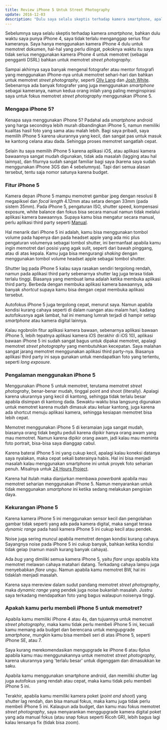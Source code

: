 ```yaml
---
title: Review iPhone 5 Untuk Street Photography
update: 2016-12-03
description: "Dulu saya selalu skeptis terhadap kamera smartphone, apalagi untuk memotret street photography."
---
```


Sebelumnya saya selalu skeptis terhadap kamera *smartphone*, bahkan dulu waktu saya punya iPhone 4, saya tidak terlalu menganggap serius fitur kameranya. Saya hanya menggunakan kamera iPhone 4 dulu untuk memotret dokumen, hal-hal yang perlu diingat, pokoknya waktu itu saya tidak serius menggunakan kamera iPhone 4 untuk memotret (sebagai pengganti DSRL) bahkan untuk memotret *street photography*.

Sampai akhirnya saya banyak mengenal fotografer atau mentor fotografi yang menggunakan iPhone-nya untuk memotret sehari-hari dan bahkan untuk memotret *street photography*, seperti [Olly Lang](http://oggsie.com/oggsie) dan [Josh White](https://jtinseoul.wordpress.com). Sebenarnya ada banyak fotografer yang juga menggunakan *smartphone* sebagai kameranya, namun kedua orang inilah yang paling menginspirasi saya untuk fokus memotret *street photography* menggunakan iPhone 5.

### Mengapa iPhone 5?

Kenapa saya menggunakan iPhone 5? Padahal ada *smartphone* android yang harga secondnya lebih murah dibandingkan iPhone 5, namun memiliki kualitas hasil foto yang sama atau malah lebih. Bagi saya pribadi, saya memilih iPhone 5 karena ukurannya yang kecil, dan sangat pas untuk masuk ke kantong celana atau dada. Sehingga proses memotret sangatlah cepat. 

Selain itu saya memilih iPhone 5 karena aplikasi iOS, atau aplikasi kamera bawaannya sangat mudah digunakan, tidak ada masalah (lagging atau hal lainnya), dan fiturnya sudah sangat familiar bagi saya (karena saya sudah menggunakan iPhone 3GS dan 4 sebelumnya). Tapi dari semua alasan tersebut, tentu saja nomor satunya karena budget.

### Fitur iPhone 5

Kamera depan iPhone 5 mampu memotret gambar jpeg dengan resolusi 8 megapiksel dan *focal length* 4.12mm atau setara dengan 33mm (pada sistem 35mm). Pada iPhone 5, pengaturan ISO, shutter speed, kompensasi exposure, white balance dan fokus bisa secara manual namun tidak melalui aplikasi kamera bawaannya. Supaya kamu bisa mengatur secara manual, perlu aplikasi third party seperti [Manual](http://shootmanual.co/).

Hal menarik dari iPhone 5 ini adalah, kamu bisa menggunakan tombol volume pada hapenya dan pada headset apple yang ada mic plus pengaturan volumenya sebagai tombol shutter, ini bermanfaat apabila kamu ingin memotret dari posisi yang agak sulit, seperti dari bawah pinggang, atau di atas kepala. Kamu juga bisa mengurangi *shaking* dengan menggunakan tombol volume headset apple sebagai tombol shutter.

Shutter lag pada iPhone 5 kalau saya rasakan sendiri tergolong rendah, namun pada aplikasi third party sebenarnya shutter lag juga terasa tidak terlalu tinggi. Biasanya yang membuat lama adalah ketika membuka aplikasi third party. Berbeda dengan membuka aplikasi kamera bawaannya, ada banyak *shortcut* supaya kamu bisa dengan cepat membuka aplikasi tersebut.

Autofokus iPhone 5 juga tergolong cepat, menurut saya. Namun apabila kondisi kurang cahaya seperti di dalam ruangan atau malam hari, kadang autofokusnya agak lambat, hal ini memang lumrah terjadi di hampir setiap *smartphone* atau kamera digital lainnya.

Kalau ngobrolin fitur aplikasi kamera bawaan, sebenarnya aplikasi bawaan iPhone 5, lebih tepatnya aplikasi kamera iOS (terakhir di iOS 10), aplikasi bawaan iPhone 5 ini sudah sangat bagus untuk dipakai memotret, apalagi memotret *street photography* yang membutuhkan kecepatan. Saya malahan sangat jarang memotret menggunakan aplikasi third party-nya. Biasanya aplikasi third party ini saya gunakan untuk mendapatkan foto yang tertentu, seperti *long exposure*.

### Pengalaman menggunakan iPhone 5

Menggunakan iPhone 5 untuk memotret, terutama memotret *street photograhy*, benar-benar mudah, tinggal point and shoot (literally). Apalagi karena ukurannya yang kecil di kantong, sehingga tidak terlalu besar apabila disimpan di kantong dada. Sewaktu-waktu bisa langsung digunakan untuk memotret karena mudah dimasuk atau keluar kantong, juga karena ada shortcut menuju aplikasi kamera, sehingga kesiapan memotret bisa lebih cepat.

Memotret menggunakan iPhone 5 di keramaian juga sangat mudah, biasanya orang tidak begitu peduli karena dipikir hanya orang awam yang mau memotret. Namun karena dipikir orang awam, jadi kalau mau meminta foto portrait, bisa-bisa saya dianggap cabul.

Karena baterai iPhone 5 ini yang cukup kecil, apalagi kalau koneksi datanya saya nyalakan, maka cepat sekali baterainya habis. Hal ini bisa menjadi masalah kalau menggunakan smartphone ini untuk proyek foto seharian penuh. Misalnya untuk [24 Hours Project](/apa-itu-24-hours-project). 

Karena hal itulah maka dianjurkan membawa *powerbank* apabila mau memotret seharian menggunakan iPhone 5. Namun menyarankan untuk tidak menggunakan *smartphone* ini ketika sedang melakukan pengisian daya. 

### Kekurangan iPhone 5

Karena kamera iPhone 5 ini menggunakan sensor kecil dan pengolahan gambar tidak seperti yang ada pada kamera digital, maka sangat terasa *dynamic range* pada hasil kamera iPhone 5 ini cukup kecil atau pendek. 

Noise juga sering muncul apabila memotret dengan kondisi kurang cahaya. Sayangnya noise pada iPhone 5 ini cukup banyak, bahkan ketika kondisi tidak gelap (namun masih kurang banyak cahaya). 

Ada *bug* yang dimiliki semua kamera iPhone 5, yaitu *flare* ungu apabila kita memotret melawan cahaya matahari datang. Terkadang cahaya lampu juga menyebabkan *flare* ungu. Namun apabila kamu memotret BW, hal ini tidaklah menjadi masalah. 

Karena saya mereview dalam sudut pandang memotret *street photography*, maka *dynamic range* yang pendek juga noise bukanlah masalah. Justru saya terkadang mendapatkan foto yang bagus walaupun noisenya tinggi. 

### Apakah kamu perlu membeli iPhone 5 untuk memotret?

Apabila kamu memiliki iPhone 4 atau 4s, dan tujuannya untuk memotret *street photography*, maka kamu tidak perlu membeli iPhone 5 ini, kecuali kamu memang ada budget dan berencana untuk mengupgrade *smartphone*, mungkin kamu bisa membeli seri di atas iPhone 5, seperti iPhone SE, atau 7. 

Saya kurang merekomendasikan mengupgrade ke iPhone 6 atau 6plus apabila kamu mau menggunakannya untuk memotret *street photography*, karena ukurannya yang 'terlalu besar' untuk digenggam dan dimasukkan ke saku.

Apabila kamu menggunakan smartphone android, dan memiliki shutter lag juga autofokus yang rendah atau cepat, maka kamu tidak pelu membeli iPhone 5 ini. 

Terakhir, apabila kamu memiliki kamera poket (*point and shoot*) yang shutter lag rendah, dan bisa manual fokus, maka kamu juga tidak perlu membeli iPhone 5 ini. Kalaupun ada budget, dan kamu mau fokus memotret *street photography*, saya menyarankan menggupgrade kamera digital poket yang ada manual fokus (atau snap fokus seperti Ricoh GR), lebih bagus lagi kalau lensanya fix (tidak bisa zoom).

